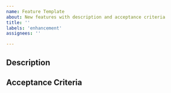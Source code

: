 ```yaml
---
name: Feature Template
about: New features with description and acceptance criteria
title: ''
labels: 'enhancement'
assignees: ''

---
```


## Description

<!--- Provide a business purpose for the work. -->

## Acceptance Criteria

<!---  Provide a list of things that have to be true before the task is considered done. -->
